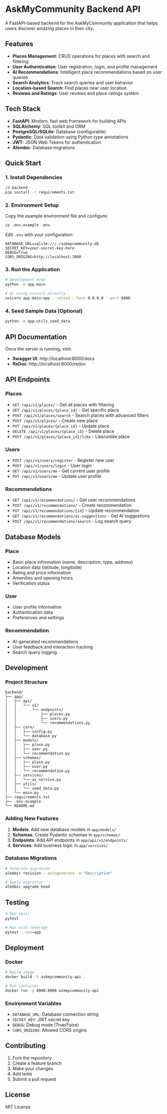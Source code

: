 # AskMyCommunity Backend API

A FastAPI-based backend for the AskMyCommunity application that helps users discover amazing places in their city.

## Features

- **Places Management**: CRUD operations for places with search and filtering
- **User Authentication**: User registration, login, and profile management
- **AI Recommendations**: Intelligent place recommendations based on user queries
- **Search Analytics**: Track search queries and user behavior
- **Location-based Search**: Find places near user location
- **Reviews and Ratings**: User reviews and place ratings system

## Tech Stack

- **FastAPI**: Modern, fast web framework for building APIs
- **SQLAlchemy**: SQL toolkit and ORM
- **PostgreSQL/SQLite**: Database (configurable)
- **Pydantic**: Data validation using Python type annotations
- **JWT**: JSON Web Tokens for authentication
- **Alembic**: Database migrations

## Quick Start

### 1. Install Dependencies

```bash
cd backend
pip install -r requirements.txt
```

### 2. Environment Setup

Copy the example environment file and configure:

```bash
cp .env.example .env
```

Edit `.env` with your configuration:

```env
DATABASE_URL=sqlite:///./askmycommunity.db
SECRET_KEY=your-secret-key-here
DEBUG=True
CORS_ORIGINS=http://localhost:3000
```

### 3. Run the Application

```bash
# Development mode
python -m app.main

# Or using uvicorn directly
uvicorn app.main:app --reload --host 0.0.0.0 --port 8000
```

### 4. Seed Sample Data (Optional)

```bash
python -m app.utils.seed_data
```

## API Documentation

Once the server is running, visit:

- **Swagger UI**: http://localhost:8000/docs
- **ReDoc**: http://localhost:8000/redoc

## API Endpoints

### Places
- `GET /api/v1/places/` - Get all places with filtering
- `GET /api/v1/places/{place_id}` - Get specific place
- `POST /api/v1/places/search` - Search places with advanced filters
- `POST /api/v1/places/` - Create new place
- `PUT /api/v1/places/{place_id}` - Update place
- `DELETE /api/v1/places/{place_id}` - Delete place
- `POST /api/v1/places/{place_id}/like` - Like/unlike place

### Users
- `POST /api/v1/users/register` - Register new user
- `POST /api/v1/users/login` - User login
- `GET /api/v1/users/me` - Get current user profile
- `PUT /api/v1/users/me` - Update user profile

### Recommendations
- `GET /api/v1/recommendations/` - Get user recommendations
- `POST /api/v1/recommendations/` - Create recommendation
- `PUT /api/v1/recommendations/{id}` - Update recommendation
- `GET /api/v1/recommendations/ai-suggestions` - Get AI suggestions
- `POST /api/v1/recommendations/search` - Log search query

## Database Models

### Place
- Basic place information (name, description, type, address)
- Location data (latitude, longitude)
- Rating and price information
- Amenities and opening hours
- Verification status

### User
- User profile information
- Authentication data
- Preferences and settings

### Recommendation
- AI-generated recommendations
- User feedback and interaction tracking
- Search query logging

## Development

### Project Structure

```
backend/
├── app/
│   ├── api/
│   │   └── v1/
│   │       └── endpoints/
│   │           ├── places.py
│   │           ├── users.py
│   │           └── recommendations.py
│   ├── core/
│   │   ├── config.py
│   │   └── database.py
│   ├── models/
│   │   ├── place.py
│   │   ├── user.py
│   │   └── recommendation.py
│   ├── schemas/
│   │   ├── place.py
│   │   ├── user.py
│   │   └── recommendation.py
│   ├── services/
│   │   └── ai_service.py
│   ├── utils/
│   │   └── seed_data.py
│   └── main.py
├── requirements.txt
├── .env.example
└── README.md
```

### Adding New Features

1. **Models**: Add new database models in `app/models/`
2. **Schemas**: Create Pydantic schemas in `app/schemas/`
3. **Endpoints**: Add API endpoints in `app/api/v1/endpoints/`
4. **Services**: Add business logic in `app/services/`

### Database Migrations

```bash
# Generate migration
alembic revision --autogenerate -m "Description"

# Apply migration
alembic upgrade head
```

## Testing

```bash
# Run tests
pytest

# Run with coverage
pytest --cov=app
```

## Deployment

### Docker

```bash
# Build image
docker build -t askmycommunity-api .

# Run container
docker run -p 8000:8000 askmycommunity-api
```

### Environment Variables

- `DATABASE_URL`: Database connection string
- `SECRET_KEY`: JWT secret key
- `DEBUG`: Debug mode (True/False)
- `CORS_ORIGINS`: Allowed CORS origins

## Contributing

1. Fork the repository
2. Create a feature branch
3. Make your changes
4. Add tests
5. Submit a pull request

## License

MIT License
